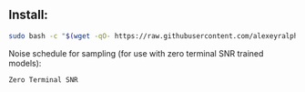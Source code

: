 ## Install:
```bash
sudo bash -c "$(wget -qO- https://raw.githubusercontent.com/alexeyralphs/sd/refs/heads/main/install.sh)"
```
Noise schedule for sampling (for use with zero terminal SNR trained models):
```bash
Zero Terminal SNR
```
